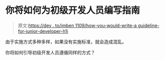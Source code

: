 # 你将如何为初级开发人员编写指南

> 原文:[https://dev . to/imben 1109/how-you-would-write-a guideline-for-junior-developer-h1i](https://dev.to/imben1109/how-would-you-write-a-guideline-for-junior-developer-h1i)

由于实施方式多种多样，如果没有实施标准，就会造成混乱。

你将如何引导初级开发人员遵循同样的方式？